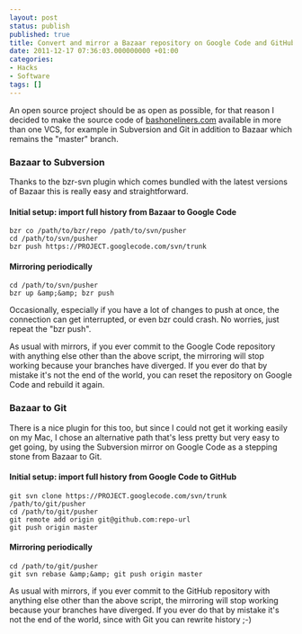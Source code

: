 ```yaml
---
layout: post
status: publish
published: true
title: Convert and mirror a Bazaar repository on Google Code and GitHub
date: 2011-12-17 07:36:03.000000000 +01:00
categories:
- Hacks
- Software
tags: []
---
```

An open source project should be as open as possible, for that reason I decided to make the source code of <a href="http://www.bashoneliners.com/">bashoneliners.com</a> available in more than one VCS, for example in Subversion and Git in addition to Bazaar which remains the "master" branch.

### Bazaar to Subversion

Thanks to the bzr-svn plugin which comes bundled with the latest versions of Bazaar this is really easy and straightforward.
<h4>Initial setup: import full history from Bazaar to Google Code</h4>

```
bzr co /path/to/bzr/repo /path/to/svn/pusher
cd /path/to/svn/pusher
bzr push https://PROJECT.googlecode.com/svn/trunk
```

<h4>Mirroring periodically</h4>

```
cd /path/to/svn/pusher
bzr up &amp;&amp; bzr push
```

Occasionally, especially if you have a lot of changes to push at once, the connection can get interrupted, or even bzr could crash. No worries, just repeat the "bzr push".

As usual with mirrors, if you ever commit to the Google Code repository with anything else other than the above script, the mirroring will stop working because your branches have diverged. If you ever do that by mistake it's not the end of the world, you can reset the repository on Google Code and rebuild it again.

### Bazaar to Git

There is a nice plugin for this too, but since I could not get it working easily on my Mac, I chose an alternative path that's less pretty but very easy to get going, by using the Subversion mirror on Google Code as a stepping stone from Bazaar to Git.
<h4>Initial setup: import full history from Google Code to GitHub</h4>

```
git svn clone https://PROJECT.googlecode.com/svn/trunk /path/to/git/pusher
cd /path/to/git/pusher
git remote add origin git@github.com:repo-url
git push origin master
```

<h4>Mirroring periodically</h4>

```
cd /path/to/git/pusher
git svn rebase &amp;&amp; git push origin master
```

As usual with mirrors, if you ever commit to the GitHub repository with anything else other than the above script, the mirroring will stop working because your branches have diverged. If you ever do that by mistake it's not the end of the world, since with Git you can rewrite history ;-)

